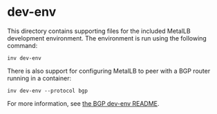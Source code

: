 # dev-env

This directory contains supporting files for the included MetalLB development
environment. The environment is run using the following command:

```
inv dev-env
```

There is also support for configuring MetalLB to peer with a BGP router running
in a container:

```
inv dev-env --protocol bgp
```

For more information, see [the BGP dev-env README](bgp/README.md).
